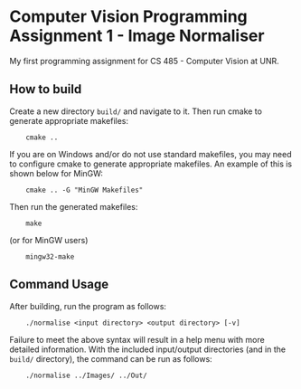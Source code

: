 # Computer Vision Programming Assignment 1 - Image Normaliser

My first programming assignment for CS 485 - Computer Vision at UNR.

## How to build
Create a new directory `build/` and navigate to it. Then run cmake to generate appropriate makefiles:
```
	cmake ..
```
If you are on Windows and/or do not use standard makefiles, you may need to configure cmake to generate appropriate makefiles. An example of this is shown below for MinGW:
```
	cmake .. -G "MinGW Makefiles"
```
Then run the generated makefiles:
```
	make
```
(or for MinGW users)
```
	mingw32-make
```

## Command Usage
After building, run the program as follows:
```
	./normalise <input directory> <output directory> [-v]
```
Failure to meet the above syntax will result in a help menu with more detailed information. With the included input/output directories (and in the `build/` directory), the command can be run as follows:
```
	./normalise ../Images/ ../Out/
```
